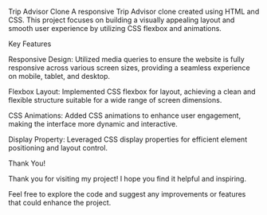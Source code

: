 Trip Advisor Clone
A responsive Trip Advisor clone created using HTML and CSS. This project focuses on building a visually appealing layout and smooth user experience by utilizing CSS flexbox and animations.

Key Features

Responsive Design: Utilized media queries to ensure the website is fully responsive across various screen sizes, providing a seamless experience on mobile, tablet, and desktop.

Flexbox Layout: Implemented CSS flexbox for layout, achieving a clean and flexible structure suitable for a wide range of screen dimensions.

CSS Animations: Added CSS animations to enhance user engagement, making the interface more dynamic and interactive.

Display Property: Leveraged CSS display properties for efficient element positioning and layout control.

Thank You!

Thank you for visiting my project! I hope you find it helpful and inspiring. 

Feel free to explore the code and suggest any improvements or features that could enhance the project.
